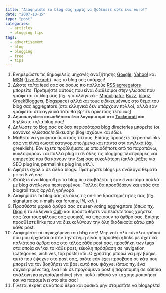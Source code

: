 ```yaml
---
title: "Διαφημίστε το blog σας χωρίς να ξοδέψετε ούτε ένα euro!"
date: "2007-10-15"
type: "post"
categories:
  - articles
  - blogging tips
tags:
  - advertisement
  - blog
  - blogging
  - free
  - tips
---
```


1. Ενημερώστε τις δημοφιλείς μηχανές αναζήτησης [Google](http://www.google.com/ "Google"), [Yahoo!](http://www.yahoo.com/ "Yahoo!") και [MSN](http://www.msn.com/ "MSN search") ([Live Search](http://www.live.com/ "Live Search")) πως το blog σας υπάρχει!
2. Δώστε το/τα feed σας σε όσους πιο πολλούς [RSS agreegators](http://en.wikipedia.org/wiki/Aggregator "What is Aggreegator in Wiki") μπορείτε. Προτιμήστε αυτούς που είναι διαθέσιμοι στην γλώσσα που γράφεται το blog σας (πχ. για ελληνικά &#8211; [Mpouligator](http://mpouligator.com/ "Mpouligator"), [Buzz](http://buzz.phigita.net/ "Buzz"), [blogz](http://rss.blogz.gr/ "Blogz"), [GreekBloggers](http://www.greekbloggers.com/feed/ "GreekBloggers"), [Blogspace](http://www.blogspace.gr/aggregator/ "Blogspace")) αλλά και τους ειδικευμένους στο θέμα του blog σας aggregators (στα ελληνικά δεν υπάρχουν πολλοί, αλλά εάν γράφεται στα αγγλικά τότε θα βρείτε αρκετούς τέτοιους).
3. Δημιουργείστε οπωσδήποτε ένα λογαριασμό στο [Technorati](http://technorati.com/ "Technorati") και δηλώστε το/τα blog σας!
4. Δηλώστε το blog σας σε όσα περισσότερα blog directories μπορείτε (οι κανόνες γλώσσας/ειδίκευσης βlog ισχύουν και εδώ).
5. Μάθετε να γράφεται σωστούς τίτλους. Επίσης προσέξτε τα permalinks σας να είναι σωστά κατηγοριοποιήμενα και πάντα στα αγγλικά (όχι greeklish). Εάν έχετε προβλήματα με οποιοδήποτε από τα παραπάνω, κυκλοφορούν και πολλά plug in σε όλες τις blogging πλατφόρμες και υπηρεσίες που θα κάνουν την ζωή σας ευκολότερη (απλά ψάξτε για SEO plug ins, permalinks plug ins, κτλ.).
6. Αφήστε σχόλια σε άλλα blogs. Προτιμήστε blogs με ανάλογα θέματα με το δικό σας.
7. Φτιάξτε ένα blogroll με τα blog που διαβάζετε ή εάν είναι πάρα πολλά με blog ανάλογου περιεχομένου. Πολλοί θα προσθέσουν και εσάς στο blogroll τους αργά ή γρήγορα.
8. Διαφημίστε το blog σας σε όλες τις on-line δραστηριότητες σας (πχ. signature σε e-mails και forums, ΙΜ, κτλ.)
9. Προσθέστε μερικά άρθρα σας σε user-voting aggregators (όπως πχ. [Digg](http://digg.com/ "Digg") ή το ελληνικό [Cull](http://www.cull.gr/ "Cull")) και προσπαθήστε να πείσετε τους χρήστες σας (και τους φίλους σας φυσικά), να ψηφίσουν το άρθρο σας. Επίσης προσθέστε links που να διευκολύνουν την όλη διαδικασία κάτω από κάθε post.
10. Διαφημίστε το περιεχόμενο του blog σας! Μερικοί πολύ εύκολοι τρόποι που μου έρχονται αυτήν την στιγμή είναι η προσθήκη links με σχετικά παλιότερα άρθρα σας στο τέλος κάθε post σας, προσθήκη των tags στα οποία ανήκει το κάθε post, εύκολη πρόσβαση σε navigation (categories, archives, top posts) κτλ. Ο χρήστης μπορεί να μην βρήκε αυτό που έψαχνε στο post σας, οπότε εάν έχει πρόσβαση σε κάτι που μπορεί να τον βοηθήσει να βρει αυτό που ψάχνει (όπως πχ. ένα συγκεκριμένο tag, ένα link σε προγούμενο post ή παραπομπή σε κάποια ανάλογη κατηγορία/archive) είναι πολύ πιθανό να το χρησιμοποιήσει και να παραμείνει στο site σας!
11. Γίνεται expert σε κάποιο θέμα και φυσικά μην σταματάτε να blogaρετε!
